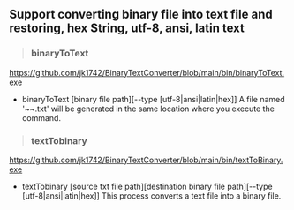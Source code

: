 ## Support converting binary file into text file and restoring, hex String, utf-8, ansi, latin text

>### binaryToText
 https://github.com/jk1742/BinaryTextConverter/blob/main/bin/binaryToText.exe
- binaryToText [binary file path][--type [utf-8|ansi|latin|hex]]
	A file named '~~.txt' will be generated in the same location where you execute the command.

>### textTobinary
 https://github.com/jk1742/BinaryTextConverter/blob/main/bin/textToBinary.exe
- textTobinary [source txt file path][destination binary file path][--type [utf-8|ansi|latin|hex]]
	This process converts a text file into a binary file.
